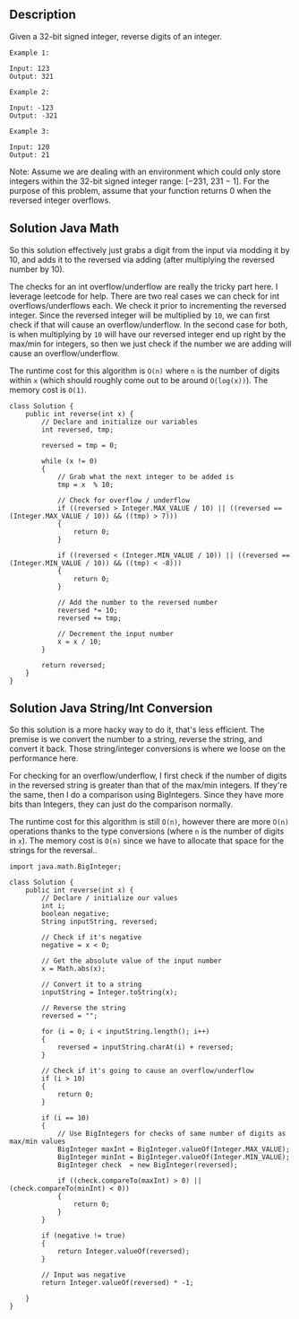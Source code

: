 ## Description

Given a 32-bit signed integer, reverse digits of an integer.

```
Example 1:

Input: 123
Output: 321

Example 2:

Input: -123
Output: -321

Example 3:

Input: 120
Output: 21
```

Note:
Assume we are dealing with an environment which could only store integers within the 32-bit signed integer range: [−231,  231 − 1]. For the purpose of this problem, assume that your function returns 0 when the reversed integer overflows.

## Solution Java Math

So this solution effectively just grabs a digit from the input via modding it by 10, and adds it to the reversed via adding (after multiplying the reversed number by 10). 

The checks for an int overflow/underflow are really the tricky part here. I leverage leetcode for help. There are two real cases we can check for int overflows/underflows each. We check it prior to incrementing the reversed integer. Since the reversed integer will be multiplied by `10`, we can first check if that will cause an overflow/underflow. In the second case for both, is when multiplying by `10` will have our reversed integer end up right by the max/min for integers, so then we just check if the number we are adding will cause an overflow/underflow.

The runtime cost for this algorithm is `O(n)` where `n` is the number of digits within `x` (which should roughly come out to be around `O(log(x))`). The memory cost is `O(1)`.

```
class Solution {
    public int reverse(int x) {
        // Declare and initialize our variables
        int reversed, tmp;
        
        reversed = tmp = 0;
        
        while (x != 0)
        {
            // Grab what the next integer to be added is
            tmp = x  % 10;            
            
            // Check for overflow / underflow
            if ((reversed > Integer.MAX_VALUE / 10) || ((reversed == (Integer.MAX_VALUE / 10)) && ((tmp) > 7)))
            {
                return 0;
            }
            
            if ((reversed < (Integer.MIN_VALUE / 10)) || ((reversed == (Integer.MIN_VALUE / 10)) && ((tmp) < -8)))
            {
                return 0;
            }
            
            // Add the number to the reversed number
            reversed *= 10;
            reversed += tmp;
            
            // Decrement the input number
            x = x / 10;
        }
        
        return reversed;
    }
}
```

## Solution Java String/Int Conversion

So this solution is a more hacky way to do it, that's less efficient. The premise is we convert the number to a string, reverse the string, and convert it back. Those string/integer conversions is where we loose on the performance here.

For checking for an overflow/underflow, I first check if the number of digits in the reversed string is greater than that of the max/min integers. If they're the same, then I do a comparison using BigIntegers. Since they have more bits than Integers, they can just do the comparison normally.

The runtime cost for this algorithm is still `O(n)`, however there are more `O(n)` operations thanks to the type conversions (where `n` is the number of digits in `x`). The memory cost is `O(n)` since we have to allocate that space for the strings for the reversal..

```
import java.math.BigInteger;

class Solution {
    public int reverse(int x) {
        // Declare / initialize our values
        int i;
        boolean negative;
        String inputString, reversed;
        
        // Check if it's negative
        negative = x < 0;
        
        // Get the absolute value of the input number
        x = Math.abs(x);
        
        // Convert it to a string
        inputString = Integer.toString(x);
        
        // Reverse the string
        reversed = "";
        
        for (i = 0; i < inputString.length(); i++)
        {
            reversed = inputString.charAt(i) + reversed;
        }
        
        // Check if it's going to cause an overflow/underflow
        if (i > 10)
        {
            return 0;
        }
        
        if (i == 10)
        {
            // Use BigIntegers for checks of same number of digits as max/min values
            BigInteger maxInt = BigInteger.valueOf(Integer.MAX_VALUE);
            BigInteger minInt = BigInteger.valueOf(Integer.MIN_VALUE);
            BigInteger check  = new BigInteger(reversed);
            
            if ((check.compareTo(maxInt) > 0) || (check.compareTo(minInt) < 0))
            {
                return 0;
            }
        }
        
        if (negative != true)
        {        
            return Integer.valueOf(reversed);
        }
        
        // Input was negative
        return Integer.valueOf(reversed) * -1;        
        
    }
}
```